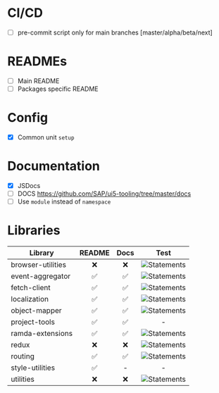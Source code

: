 # CI/CD

- [ ] pre-commit script only for main branches [master/alpha/beta/next]

# READMEs

- [ ] Main README
- [ ] Packages specific README

# Config

- [x] Common unit `setup`

# Documentation

- [x] JSDocs
- [ ] DOCS https://github.com/SAP/ui5-tooling/tree/master/docs
- [ ] Use `module` instead of `namespace`

# Libraries

| Library           |       README       |        Docs        |                                             Test                                              |
| ----------------- | :----------------: | :----------------: | :-------------------------------------------------------------------------------------------: |
| browser-utilities |        :x:         |        :x:         |    ![Statements](https://img.shields.io/badge/Coverage-24.42%25-red.svg "Make me better!")    |
| event-aggregator  | :white_check_mark: | :white_check_mark: |     ![Statements](https://img.shields.io/badge/Coverage-40%25-red.svg "Make me better!")      |
| fetch-client      | :white_check_mark: | :white_check_mark: |    ![Statements](https://img.shields.io/badge/Coverage-100%25-brightgreen.svg "Awesome!")     |
| localization      | :white_check_mark: | :white_check_mark: |    ![Statements](https://img.shields.io/badge/Coverage-100%25-brightgreen.svg "Awesome!")     |
| object-mapper     | :white_check_mark: | :white_check_mark: | ![Statements](https://img.shields.io/badge/Coverage-95.28%25-brightgreen.svg "Almost there!") |
| project-tools     | :white_check_mark: | :white_check_mark: |                                               -                                               |
| ramda-extensions  | :white_check_mark: | :white_check_mark: |    ![Statements](https://img.shields.io/badge/Coverage-100%25-brightgreen.svg "Awesome!")     |
| redux             |        :x:         |        :x:         | ![Statements](https://img.shields.io/badge/Coverage-97.48%25-brightgreen.svg "Almost there!") |
| routing           | :white_check_mark: | :white_check_mark: | ![Statements](https://img.shields.io/badge/Coverage-98.95%25-brightgreen.svg "Almost there!") |
| style-utilities   | :white_check_mark: |         -          |                                               -                                               |
| utilities         |        :x:         |        :x:         |    ![Statements](https://img.shields.io/badge/Coverage-100%25-brightgreen.svg "Awesome!")     |
